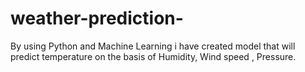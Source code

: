 # weather-prediction-
By using Python and Machine Learning i have created model that will predict  temperature on the basis of Humidity, Wind speed , Pressure.
